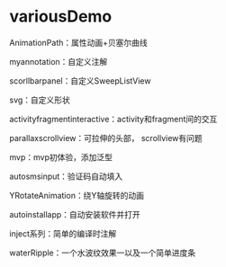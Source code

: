 # variousDemo
AnimationPath：属性动画+贝塞尔曲线

myannotation：自定义注解

scorllbarpanel：自定义SweepListView

svg：自定义形状

activityfragmentinteractive：activity和fragment间的交互

parallaxscrollview：可拉伸的头部， scrollview有问题

mvp：mvp初体验，添加泛型

autosmsinput：验证码自动填入

YRotateAnimation：绕Y轴旋转的动画

autoinstallapp：自动安装软件并打开

inject系列：简单的编译时注解

waterRipple：一个水波纹效果一以及一个简单进度条
